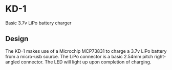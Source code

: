 # KD-1
Basic 3.7v LiPo battery charger

## Design
The KD-1 makes use of a Microchip MCP73831 to charge a 3.7v LiPo battery from a micro-usb source. The LiPo connector is a basic 2.54mm pitch right-angled connector. The LED will light up upon completion of charging.
